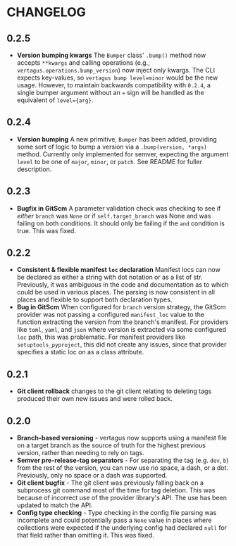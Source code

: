 CHANGELOG
===

0.2.5
---

* **Version bumping kwargs** The `Bumper` class' `.bump()` method now accepts `**kwargs` and calling operations (e.g., `vertagus.operations.bump_version`) now inject only kwargs. The CLI expects key-values, so `vertagus bump level=minor` would be the new usage. However, to maintain backwards compatibility with `0.2.4`, a single bumper argument without an `=` sign will be handled as the equivalent of `level={arg}`.


0.2.4
---

* **Version bumping** A new primitive, `Bumper` has been added, providing some sort of logic to bump a version via a `.bump(version, *args)` method. Currently only implemented for semver, expecting the argument `level` to be one of `major`, `minor`, or `patch`. See README for fuller description.

0.2.3
---

* **Bugfix in GitScm** A parameter validation check was checking to see if _either_ `branch` was `None` _or_ if `self.target_branch` was None and was failing on both conditions. It should only be failing if the `and` condition is true. This was fixed.

0.2.2
---

* **Consistent & flexible manifest `loc` declaration** Manifest locs can now be declared as either a string with dot notation or as a list of str. Previously, it was ambiguous in the code and documentation as to which could be used in various places. The parsing is now consistent in all places and flexible to support both declaration types.
* **Bug in GitScm** When configured for `branch` version strategy, the GitScm provider was not passing a configured `manifest_loc` value to the function extracting the version from the branch's manifest. For providers like `toml`, `yaml`, and `json` where version is extracted via some configured `loc` path, this was problematic. For manifest providers like `setuptools_pyproject`, this did not create any issues, since that provider specifies a static loc on as a class attribute.


0.2.1
---

* **Git client rollback** changes to the git client relating to deleting tags produced their own new issues and were rolled back.

0.2.0
---

* **Branch-based versioning** - vertagus now supports using a manifest file on a target branch as the source of truth for the highest previous version, rather than needing to rely on tags.
* **Semver pre-release-tag separators** - For separating the tag (e.g. `dev`, `b`) from the rest of the version, you can now use no space, a dash, or a dot. Previously, only no space or a dash was supported.
* **Git client bugfix** - The git client was previously falling back on a subprocess git command most of the time for tag deletion. This was because of incorrect use of the provider library's API. The use has been updated to match the API.
* **Config type checking** - Type checking in the config file parsing was incomplete and could potentially pass a `None` value in places where collections were expected if the underlying config had declared `null` for that field rather than omitting it. This was fixed.

